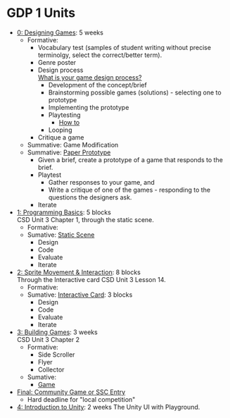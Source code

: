 # GDP 1 Units

* [0: Designing Games](0): 5 weeks  
  - Formative:
    - Vocabulary test (samples of student writing without precise terminolgy, select the correct/better term).
    - Genre poster
    - Design process  
      [What is your game design process?](https://www.youtube.com/watch?v=djimfGjdCKI)
      - Development of the concept/brief
      - Brainstorming possible games (solutions) - selecting one to prototype
      - Implementing the prototype
      - Playtesting
        - [How to](https://prezi.com/zarz0efoirax/game-development-game-design-brief-dev-lesson-1/)
      - Looping
    - Critique a game
  - Summative: Game Modification
  - Summative: [Paper Prototype](../projects/0)
    - Given a brief, create a prototype of a game that responds to the brief.
    - Playtest
      - Gather responses to your game, and
      - Write a critique of one of the games - responding to the questions the designers ask.
    - Iterate
* [1: Programming Basics](1): 5 blocks  
   CSD Unit 3 Chapter 1, through the static scene.
  - Formative:
  - Sumative: [Static Scene]()
    - Design
    - Code
    - Evaluate
    - Iterate
* [2: Sprite Movement & Interaction](2): 8 blocks  
   Through the Interactive card CSD Unit 3 Lesson 14.
  - Formative:
  - Sumative: [Interactive Card](../projects/1): 3 blocks
    - Design
    - Code
    - Evaluate
    - Iterate
* [3: Building Games](3): 3 weeks  
   CSD Unit 3 Chapter 2
  - Formative:
    - Side Scroller
    - Flyer
    - Collector
  - Sumative:
    - [Game](../projects/2)
* [Final: Community Game or SSC Entry](../projects/3)
    - Hard deadline for "local competition"
* [4: Introduction to Unity](4): 2 weeks
   The Unity UI with Playground.
